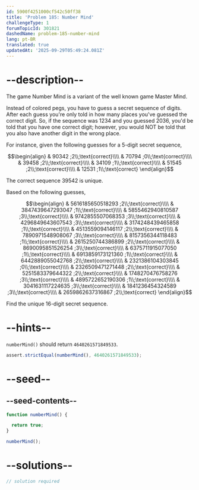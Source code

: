 ```yaml
---
id: 5900f4251000cf542c50ff38
title: 'Problem 185: Number Mind'
challengeType: 1
forumTopicId: 301821
dashedName: problem-185-number-mind
lang: pt-BR
translated: true
updatedAt: '2025-09-29T05:49:24.081Z'
---
```


# --description--

The game Number Mind is a variant of the well known game Master Mind.

Instead of colored pegs, you have to guess a secret sequence of digits. After each guess you're only told in how many places you've guessed the correct digit. So, if the sequence was 1234 and you guessed 2036, you'd be told that you have one correct digit; however, you would NOT be told that you also have another digit in the wrong place.

For instance, given the following guesses for a 5-digit secret sequence,

$$\begin{align}
  & 90342 ;2\\;\text{correct}\\\\
  & 70794 ;0\\;\text{correct}\\\\
  & 39458 ;2\\;\text{correct}\\\\
  & 34109 ;1\\;\text{correct}\\\\
  & 51545 ;2\\;\text{correct}\\\\
  & 12531 ;1\\;\text{correct}
\end{align}$$

The correct sequence 39542 is unique.

Based on the following guesses,

$$\begin{align}
  & 5616185650518293 ;2\\;\text{correct}\\\\
  & 3847439647293047 ;1\\;\text{correct}\\\\
  & 5855462940810587 ;3\\;\text{correct}\\\\
  & 9742855507068353 ;3\\;\text{correct}\\\\
  & 4296849643607543 ;3\\;\text{correct}\\\\
  & 3174248439465858 ;1\\;\text{correct}\\\\
  & 4513559094146117 ;2\\;\text{correct}\\\\
  & 7890971548908067 ;3\\;\text{correct}\\\\
  & 8157356344118483 ;1\\;\text{correct}\\\\
  & 2615250744386899 ;2\\;\text{correct}\\\\
  & 8690095851526254 ;3\\;\text{correct}\\\\
  & 6375711915077050 ;1\\;\text{correct}\\\\
  & 6913859173121360 ;1\\;\text{correct}\\\\
  & 6442889055042768 ;2\\;\text{correct}\\\\
  & 2321386104303845 ;0\\;\text{correct}\\\\
  & 2326509471271448 ;2\\;\text{correct}\\\\
  & 5251583379644322 ;2\\;\text{correct}\\\\
  & 1748270476758276 ;3\\;\text{correct}\\\\
  & 4895722652190306 ;1\\;\text{correct}\\\\
  & 3041631117224635 ;3\\;\text{correct}\\\\
  & 1841236454324589 ;3\\;\text{correct}\\\\
  & 2659862637316867 ;2\\;\text{correct}
\end{align}$$

Find the unique 16-digit secret sequence.

# --hints--

`numberMind()` should return `4640261571849533`.

```js
assert.strictEqual(numberMind(), 4640261571849533);
```

# --seed--

## --seed-contents--

```js
function numberMind() {

  return true;
}

numberMind();
```

# --solutions--

```js
// solution required
```
